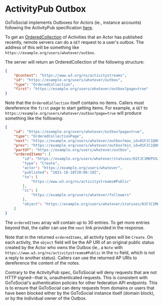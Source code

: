 # ActivityPub Outbox

GoToSocial implements Outboxes for Actors (ie., instance accounts) following the ActivityPub specification [here](https://www.w3.org/TR/activitypub/#outbox).

To get an [OrderedCollection](https://www.w3.org/TR/activitystreams-vocabulary/#dfn-orderedcollection) of Activities that an Actor has published recently, remote servers can do a `GET` request to a user's outbox. The address of this will be something like `https://example.org/users/whatever/outbox`.

The server will return an OrderedCollection of the following structure:

```json
{
    "@context": "https://www.w3.org/ns/activitystreams",
    "id": "https://example.org/users/whatever/outbox",
    "type": "OrderedCollection",
    "first": "https://example.org/users/whatever/outbox?page=true"
}
```

Note that the `OrderedCollection` itself contains no items. Callers must dereference the `first` page to start getting items. For example, a `GET` to `https://example.org/users/whatever/outbox?page=true` will produce something like the folllowing:

```json
{
    "id": "https://example.org/users/whatever/outbox?page=true",
    "type": "OrderedCollectionPage",
    "next": "https://example.org/users/whatever/outbox?max_id=01FJC1Q0E3SSQR59TD2M1KP4V8&page=true",
    "prev": "https://example.org/users/whatever/outbox?min_id=01FJC1Q0E3SSQR59TD2M1KP4V8&page=true",
    "partOf": "https://example.org/users/whatever/outbox",
    "orderedItems": [
        "id": "https://example.org/users/whatever/statuses/01FJC1MKPVX2VMWP2ST93Q90K7/activity",
        "type": "Create",
        "actor": "https://example.org/users/whatever",
        "published": "2021-10-18T20:06:18Z",
        "to": [
            "https://www.w3.org/ns/activitystreams#Public"
        ],
        "cc": [
            "https://example.org/users/whatever/followers"
        ],
        "object": "https://example.org/users/whatever/statuses/01FJC1MKPVX2VMWP2ST93Q90K7"
    ]
}
```

The `orderedItems` array will contain up to 30 entries. To get more entries beyond that, the caller can use the `next` link provided in the response.

Note that in the returned `orderedItems`, all activity types will be `Create`. On each activity, the `object` field will be the AP URI of an original public status created by the Actor who owns the Outbox (ie., a `Note` with `https://www.w3.org/ns/activitystreams#Public` in the `to` field, which is not a reply to another status). Callers can use the returned AP URIs to dereference the content of the notes.

Contrary to the ActivityPub spec, GoToSocial will deny requests that are not HTTP signed--that is, unauthenticated requests. This is consistent with GoToSocial's authentication policies for other federation API endpoints. This is to ensure that GoToSocial can deny requests from domains or users that have been blocked either by the GoToSocial instance itself (domain block), or by the individual owner of the Outbox.
